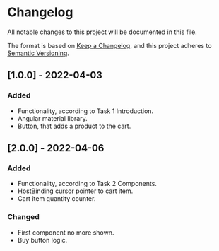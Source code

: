 # Changelog
All notable changes to this project will be documented in this file.

The format is based on [Keep a Changelog](https://keepachangelog.com/en/1.0.0/),
and this project adheres to [Semantic Versioning](https://semver.org/spec/v2.0.0.html).

## [1.0.0] - 2022-04-03
### Added
- Functionality, according to Task 1 Introduction.
- Angular material library.
- Button, that adds a product to the cart.

## [2.0.0] - 2022-04-06
### Added
- Functionality, according to Task 2 Components.
- HostBinding cursor pointer to cart item.
- Cart item quantity counter.

### Changed
- First component no more shown.
- Buy button logic.
